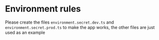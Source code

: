 # Environment rules

Please create the files `environment.secret.dev.ts` and `environment.secret.prod.ts` to make the app works, the other files are just used as an example